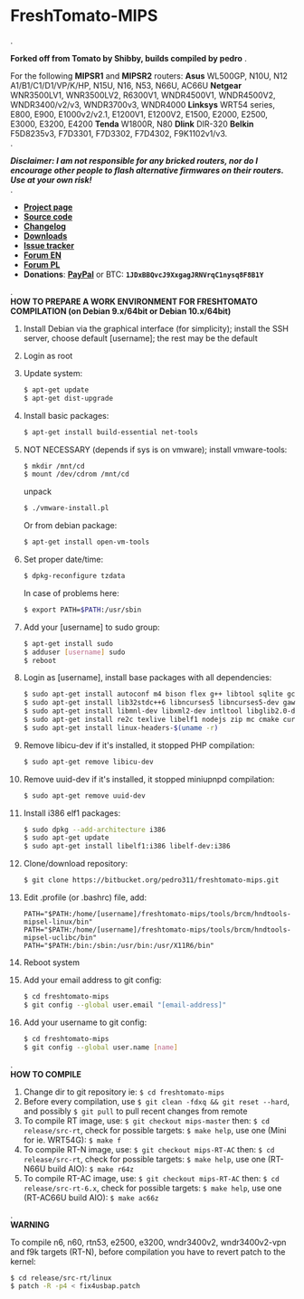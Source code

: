# **FreshTomato-MIPS** #
.  
  
**Forked off from Tomato by Shibby, builds compiled by pedro**
.  
  
For the following **MIPSR1** and **MIPSR2** routers: **Asus** WL500GP, N10U, N12 A1/B1/C1/D1/VP/K/HP, N15U, N16, N53, N66U, AC66U **Netgear** WNR3500LV1, WNR3500LV2, R6300V1, WNDR4500V1, WNDR4500V2, WNDR3400/v2/v3, WNDR3700v3, WNDR4000 **Linksys** WRT54 series, E800, E900, E1000v2/v2.1, E1200V1, E1200V2, E1500, E2000, E2500, E3000, E3200, E4200 **Tenda** W1800R, N80 **Dlink** DIR-320 **Belkin** F5D8235v3, F7D3301, F7D3302, F7D4302, F9K1102v1/v3.  
.  
  
***Disclaimer: I am not responsible for any bricked routers, nor do I encourage other people to flash alternative firmwares on their routers. Use at your own risk!***  
.  
  
- [**Project page**](https://freshtomato.org/)
- [**Source code**](https://bitbucket.org/pedro311/freshtomato-mips/commits/all)
- [**Changelog**](https://bitbucket.org/pedro311/freshtomato-mips/src/mips-master/CHANGELOG)
- [**Downloads**](https://freshtomato.org/downloads)
- [**Issue tracker**](https://bitbucket.org/pedro311/freshtomato-mips/issues?status=new&status=open)
- [**Forum EN**](https://www.linksysinfo.org/)
- [**Forum PL**](https://openlinksys.info/forum/)
- **Donations**: [**PayPal**](https://www.paypal.com/cgi-bin/webscr?cmd=_s-xclick&hosted_button_id=B4FDH9TH6Z8FU)  or  BTC: **`1JDxBBQvcJ9XxgagJRNVrqC1nysq8F8B1Y`**  
  
.  
**HOW TO PREPARE A WORK ENVIRONMENT FOR FRESHTOMATO COMPILATION (on Debian 9.x/64bit or Debian 10.x/64bit)**
  
1. Install Debian via the graphical interface (for simplicity); install the SSH server, choose default [username]; the rest may be the default
  
2. Login as root
  
3. Update system:
    ```sh
    $ apt-get update
    $ apt-get dist-upgrade
    ```
  
4. Install basic packages:
    ```sh
    $ apt-get install build-essential net-tools
    ```
  
5. NOT NECESSARY (depends if sys is on vmware); install vmware-tools:
    ```sh
    $ mkdir /mnt/cd
    $ mount /dev/cdrom /mnt/cd
    ```
    unpack  
    ```sh
    $ ./vmware-install.pl
    ```
    Or from debian package:  
    ```sh
    $ apt-get install open-vm-tools
    ```
  
6. Set proper date/time:
    ```sh
    $ dpkg-reconfigure tzdata
    ```
    In case of problems here:
    ```sh
    $ export PATH=$PATH:/usr/sbin
    ```
  
7. Add your [username] to sudo group:
    ```sh
    $ apt-get install sudo
    $ adduser [username] sudo
    $ reboot
    ```
  
8. Login as [username], install base packages with all dependencies:
    ```sh
    $ sudo apt-get install autoconf m4 bison flex g++ libtool sqlite gcc binutils patch bzip2 make gettext unzip zlib1g-dev libc6 gperf automake groff
    $ sudo apt-get install lib32stdc++6 libncurses5 libncurses5-dev gawk gitk zlib1g-dev autopoint shtool autogen mtd-utils gcc-multilib gconf-editor lib32z1-dev pkg-config libssl-dev automake1.11
    $ sudo apt-get install libmnl-dev libxml2-dev intltool libglib2.0-dev libstdc++5 texinfo dos2unix xsltproc libnfnetlink0 libcurl4-openssl-dev libgtk2.0-dev libnotify-dev libevent-dev git
    $ sudo apt-get install re2c texlive libelf1 nodejs zip mc cmake curl
    $ sudo apt-get install linux-headers-$(uname -r)
    ```
  
9. Remove libicu-dev if it's installed, it stopped PHP compilation:
    ```sh
    $ sudo apt-get remove libicu-dev
    ```
  
10. Remove uuid-dev if it's installed, it stopped miniupnpd compilation:
    ```sh
    $ sudo apt-get remove uuid-dev
    ```
  
11. Install i386 elf1 packages:
    ```sh
    $ sudo dpkg --add-architecture i386
    $ sudo apt-get update
    $ sudo apt-get install libelf1:i386 libelf-dev:i386
    ```
  
12. Clone/download repository:
    ```sh
    $ git clone https://bitbucket.org/pedro311/freshtomato-mips.git
    ```
  
13. Edit .profile (or .bashrc) file, add:
    ```text
    PATH="$PATH:/home/[username]/freshtomato-mips/tools/brcm/hndtools-mipsel-linux/bin"
    PATH="$PATH:/home/[username]/freshtomato-mips/tools/brcm/hndtools-mipsel-uclibc/bin"
    PATH="$PATH:/bin:/sbin:/usr/bin:/usr/X11R6/bin"
    ```
  
14. Reboot system
  
15. Add your email address to git config:
    ```sh
    $ cd freshtomato-mips
    $ git config --global user.email "[email-address]"
    ```
  
16. Add your username to git config:
    ```sh
    $ cd freshtomato-mips
    $ git config --global user.name [name]
    ```
  
.  
**HOW TO COMPILE**
  
1. Change dir to git repository ie: ```$ cd freshtomato-mips```
2. Before every compilation, use ```$ git clean -fdxq && git reset --hard```, and possibly ```$ git pull``` to pull recent changes from remote
3. To compile RT image, use: ```$ git checkout mips-master``` then: ```$ cd release/src-rt```, check for possible targets: ```$ make help```, use one (Mini for ie. WRT54G): ```$ make f```
4. To compile RT-N image, use: ```$ git checkout mips-RT-AC``` then: ```$ cd release/src-rt```, check for possible targets: ```$ make help```, use one (RT-N66U build AIO): ```$ make r64z```
5. To compile RT-AC image, use: ```$ git checkout mips-RT-AC``` then: ```$ cd release/src-rt-6.x```, check for possible targets: ```$ make help```, use one (RT-AC66U build AIO): ```$ make ac66z```
  
.  
**WARNING**
  
To compile n6, n60, rtn53, e2500, e3200, wndr3400v2, wndr3400v2-vpn and f9k targets (RT-N), before compilation you have to revert patch to the kernel:  
```sh
$ cd release/src-rt/linux
$ patch -R -p4 < fix4usbap.patch
```
  
